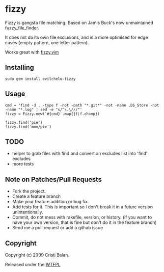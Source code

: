 fizzy
=====

Fizzy is gangsta file matching. Based on Jamis Buck's now unmaintained fuzzy_file_finder.

It does not do its own file exclusions, and is a more optimised for edge cases (empty pattern, one letter pattern).

Works great with [fizzy.vim](http://github.com/evilchelu/fizzy.vim)

Installing
----------

    sudo gem install evilchelu-fizzy

Usage
-----

    cmd = 'find -d . -type f -not -path "*.git*" -not -name .DS_Store -not -name "*.log" | sed -e "s/^\.\///"'
    fizzy = Fizzy.new(`#{cmd}`.map{|f|f.chomp})
    
    fizzy.find('pie')
    fizzy.find('mmm/pie')

TODO
----

* helper to grab files with find and convert an excludes list into 'find' excludes
* more tests

Note on Patches/Pull Requests
-----------------------------
 
* Fork the project.
* Create a feature branch
* Make your feature addition or bug fix.
* Add tests for it. This is important so I don't break it in a
  future version unintentionally.
* Commit, do not mess with rakefile, version, or history.
  (if you want to have your own version, that is fine but 
   don't do it in the feature branch)
* Send me a pull request or add a github issue

Copyright
---------

Copyright (c) 2009 Cristi Balan.

Released under the [WTFPL](http://sam.zoy.org/wtfpl)
